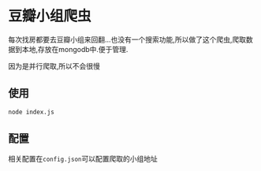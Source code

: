 # 豆瓣小组爬虫

每次找房都要去豆瓣小组来回翻...也没有一个搜索功能,所以做了这个爬虫,爬取数据到本地,存放在mongodb中.便于管理.

因为是并行爬取,所以不会很慢

## 使用

```bash
node index.js
```

## 配置

相关配置在`config.json`可以配置爬取的小组地址